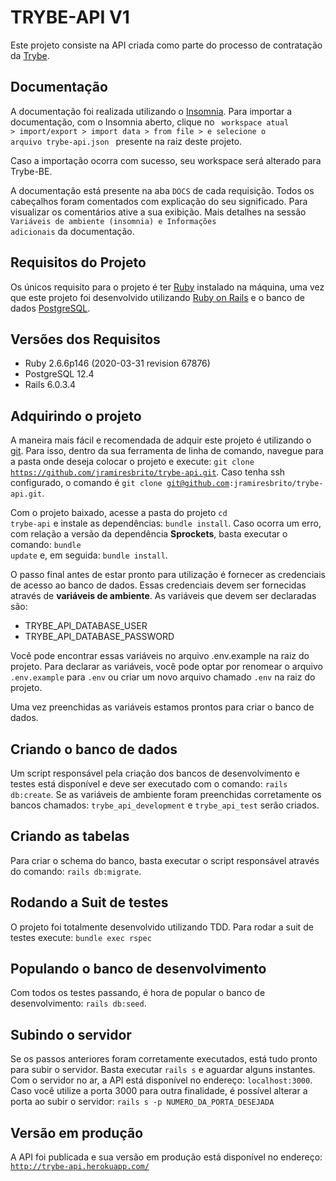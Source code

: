 # TRYBE-API V1

Este projeto consiste na API criada como parte do processo de contratação da [Trybe](https://www.betrybe.com/).

## Documentação
A documentação foi realizada utilizando o [Insomnia](https://insomnia.rest/download/). Para importar a documentação, com o Insomnia aberto, clique no <code> workspace atual > import/export > import data > from file > e selecione o arquivo trybe-api.json </code> presente na raiz deste projeto.

Caso a importação ocorra com sucesso, seu workspace será alterado para Trybe-BE.

A documentação está presente na aba <code>DOCS</code> de cada requisição.
Todos os cabeçalhos foram comentados com explicação do seu significado. Para visualizar os comentários ative a sua exibição. Mais detalhes na sessão <code>Variáveis de ambiente (insomnia) e Informações adicionais</code> da documentação.

## Requisitos do Projeto
Os únicos requisito para o projeto é ter [Ruby](https://www.ruby-lang.org/pt/documentation/installation/) instalado na máquina, uma vez que este projeto foi desenvolvido utilizando [Ruby on Rails](https://guides.rubyonrails.org/v5.0/getting_started.html#installing-rails) e o banco de dados [PostgreSQL](https://www.postgresql.org/download/).

## Versões dos Requisitos

* Ruby 2.6.6p146 (2020-03-31 revision 67876)
* PostgreSQL 12.4
* Rails 6.0.3.4

## Adquirindo o projeto
A maneira mais fácil e recomendada de adquir este projeto é utilizando o [git](https://git-scm.com/book/en/v2/Getting-Started-Installing-Git). Para isso, dentro da sua ferramenta de linha de comando, navegue para a pasta onde deseja colocar o projeto e execute: <code>git clone https://github.com/jramiresbrito/trybe-api.git</code>. Caso tenha ssh configurado, o comando é <code>git clone git@github.com:jramiresbrito/trybe-api.git</code>.

Com o projeto baixado, acesse a pasta do projeto <code>cd trybe-api</code> e instale as dependências: <code>bundle install</code>. Caso ocorra um erro, com relação a versão da dependência **Sprockets**, basta executar o comando: <code>bundle update</code> e, em seguida: <code>bundle install</code>.

O passo final antes de estar pronto para utilização é fornecer as credenciais de acesso ao banco de dados. Essas credenciais devem ser fornecidas através de **variáveis de ambiente**. As variáveis que devem ser declaradas são:

* TRYBE_API_DATABASE_USER
* TRYBE_API_DATABASE_PASSWORD

Você pode encontrar essas variáveis no arquivo </code>.env.example</code> na raiz do projeto. Para declarar as variáveis, você pode optar por renomear o arquivo <code>.env.example</code> para <code>.env</code> ou criar um novo arquivo chamado <code>.env</code> na raiz do projeto.

Uma vez preenchidas as variáveis estamos prontos para criar o banco de dados.

## Criando o banco de dados
Um script responsável pela criação dos bancos de desenvolvimento e testes está disponível e deve ser executado com o comando: <code>rails db:create</code>. Se as variáveis de ambiente foram preenchidas corretamente os bancos chamados: <code>trybe_api_development</code> e <code>trybe_api_test</code> serão criados.

## Criando as tabelas
Para criar o schema do banco, basta executar o script responsável através do comando: <code>rails db:migrate</code>.

## Rodando a Suit de testes
O projeto foi totalmente desenvolvido utilizando TDD. Para rodar a suit de testes execute: <code>bundle exec rspec</code>

## Populando o banco de desenvolvimento
Com todos os testes passando, é hora de popular o banco de desenvolvimento: <code>rails db:seed</code>.

## Subindo o servidor
Se os passos anteriores foram corretamente executados, está tudo pronto para subir o servidor. Basta executar <code>rails s</code> e aguardar alguns instantes. Com o servidor no ar, a API está disponível no endereço: <code>localhost:3000</code>. Caso você utilize a porta 3000 para outra finalidade, é possível alterar a porta ao subir o servidor: <code>rails s -p NUMERO_DA_PORTA_DESEJADA</code>

## Versão em produção
A API foi publicada e sua versão em produção está disponível no endereço: <code>http://trybe-api.herokuapp.com/</code>
